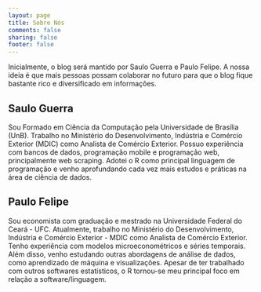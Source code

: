 ```yaml
---
layout: page
title: Sobre Nós
comments: false
sharing: false
footer: false
---
```


Inicialmente, o blog será mantido por Saulo Guerra e Paulo Felipe. A nossa ideia é que mais pessoas possam colaborar no futuro para que o blog fique bastante rico e diversificado em informações.

## Saulo Guerra

Sou Formado em Ciência da Computação pela Universidade de Brasília (UnB). Trabalho no Ministério do Desenvolvimento, Indústria e Comércio Exterior (MDIC) como Analista de Comércio Exterior. Possuo experiência com bancos de dados, programação mobile e programação web, principalmente web scraping. Adotei o R como principal linguagem de programação e venho aprofundando cada vez mais estudos e práticas na área de ciência de dados.


## Paulo Felipe

Sou economista com graduação e mestrado na Universidade Federal do Ceará - UFC. Atualmente, trabalho no Ministério do Desenvolvimento, Indústria e Comércio Exterior - MDIC como Analista de Comércio Exterior. Tenho experiência com modelos microeconométricos e séries temporais. Além disso, venho estudando outras abordagens de análise de dados, como aprendizado de máquina e visualizações. Apesar de ter trabalhado com outros softwares estatísticos, o R tornou-se meu principal foco em relação a software/linguagem. 

